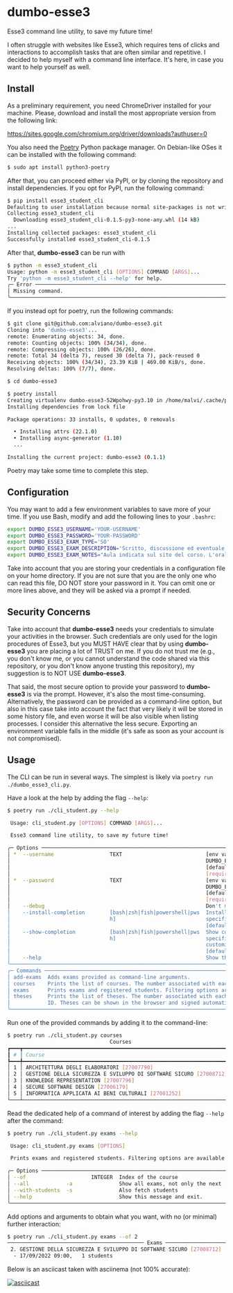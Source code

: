 # dumbo-esse3

Esse3 command line utility, to save my future time!

I often struggle with websites like Esse3, which requires tens of clicks and interactions to accomplish tasks that are often similar and repetitive.
I decided to help myself with a command line interface.
It's here, in case you want to help yourself as well.


## Install

As a preliminary requirement, you need ChromeDriver installed for your machine.
Please, download and install the most appropriate version from the following link:

https://sites.google.com/chromium.org/driver/downloads?authuser=0

You also need the [Poetry](https://python-poetry.org/) Python package manager.
On Debian-like OSes it can be installed with the following command:
```bash
$ sudo apt install python3-poetry
```

After that, you can proceed either via PyPI, or by cloning the repository and install dependencies.
If you opt for PyPI, run the following command:
```bash
$ pip install esse3_student_cli
Defaulting to user installation because normal site-packages is not writeable
Collecting esse3_student_cli
  Downloading esse3_student_cli-0.1.5-py3-none-any.whl (14 kB)
...
Installing collected packages: esse3_student_cli
Successfully installed esse3_student_cli-0.1.5
```

After that, **dumbo-esse3** can be run with
```bash
$ python -m esse3_student_cli
Usage: python -m esse3_student_cli [OPTIONS] COMMAND [ARGS]...
Try 'python -m esse3_student_cli --help' for help.
╭─ Error ──────────────────────────────────────────────────────────────────────────────────────╮
│ Missing command.                                                                             │
╰──────────────────────────────────────────────────────────────────────────────────────────────╯
```

If you instead opt for poetry, run the following commands:
```bash
$ git clone git@github.com:alviano/dumbo-esse3.git
Cloning into 'dumbo-esse3'...
remote: Enumerating objects: 34, done.
remote: Counting objects: 100% (34/34), done.
remote: Compressing objects: 100% (26/26), done.
remote: Total 34 (delta 7), reused 30 (delta 7), pack-reused 0
Receiving objects: 100% (34/34), 23.39 KiB | 469.00 KiB/s, done.
Resolving deltas: 100% (7/7), done.

$ cd dumbo-esse3

$ poetry install
Creating virtualenv dumbo-esse3-52Wpohwy-py3.10 in /home/malvi/.cache/pypoetry/virtualenvs
Installing dependencies from lock file

Package operations: 33 installs, 0 updates, 0 removals

  • Installing attrs (22.1.0)
  • Installing async-generator (1.10)
  ...

Installing the current project: dumbo-esse3 (0.1.1)
```

Poetry may take some time to complete this step.


## Configuration

You may want to add a few environment variables to save more of your time.
If you use Bash, modify and add the following lines to your `.bashrc`:

```bash
export DUMBO_ESSE3_USERNAME='YOUR-USERNAME'
export DUMBO_ESSE3_PASSWORD='YOUR-PASSWORD'
export DUMBO_ESSE3_EXAM_TYPE='SO'
export DUMBO_ESSE3_EXAM_DESCRIPTION='Scritto, discussione ed eventuale orale'
export DUMBO_ESSE3_EXAM_NOTES="Aula indicata sul sito del corso. L'orale è facoltativo. (Room is reported on the website of the course. Oral examination is optional.)"
```

Take into account that you are storing your credentials in a configuration file on your home directory.
If you are not sure that you are the only one who can read this file, DO NOT store your password in it.
You can omit one or more lines above, and they will be asked via a prompt if needed.


## Security Concerns

Take into account that **dumbo-esse3** needs your credentials to simulate your activities in the browser.
Such credentials are only used for the login procedures of Esse3, but you MUST HAVE clear that by using **dumbo-esse3** you are placing a lot of TRUST on me.
If you do not trust me (e.g., you don't know me, or you cannot understand the code shared via this repository, or you don't know anyone trusting this repository), my suggestion is to NOT USE **dumbo-esse3**.

That said, the most secure option to provide your password to **dumbo-esse3** is via the prompt.
However, it's also the most time-consuming.
Alternatively, the password can be provided as a command-line option, but also in this case take into account the fact that very likely it will be stored in some history file, and even worse it will be also visible when listing processes.
I consider this alternative the less secure.
Exporting an environment variable falls in the middle (it's safe as soon as your account is not compromised).


## Usage

The CLI can be run in several ways.
The simplest is likely via `poetry run ./dumbo_esse3_cli.py`.

Have a look at the help by adding the flag `--help`:

```bash
$ poetry run ./cli_student.py --help

 Usage: cli_student.py [OPTIONS] COMMAND [ARGS]...

 Esse3 command line utility, to save my future time!

╭─ Options ────────────────────────────────────────────────────────────────────────────────────╮
│ *  --username                  TEXT                           [env var:                      │
│                                                               DUMBO_ESSE3_USERNAME]          │
│                                                               [default: None]                │
│                                                               [required]                     │
│ *  --password                  TEXT                           [env var:                      │
│                                                               DUMBO_ESSE3_PASSWORD]          │
│                                                               [default: None]                │
│                                                               [required]                     │
│    --debug                                                    Don't minimize browser         │
│    --install-completion        [bash|zsh|fish|powershell|pws  Install completion for the     │
│                                h]                             specified shell.               │
│                                                               [default: None]                │
│    --show-completion           [bash|zsh|fish|powershell|pws  Show completion for the        │
│                                h]                             specified shell, to copy it or │
│                                                               customize the installation.    │
│                                                               [default: None]                │
│    --help                                                     Show this message and exit.    │
╰──────────────────────────────────────────────────────────────────────────────────────────────╯
╭─ Commands ───────────────────────────────────────────────────────────────────────────────────╮
│ add-exams  Adds exams provided as command-line arguments.                                    │
│ courses    Prints the list of courses. The number associated with each course is used an ID. │
│ exams      Prints exams and registered students. Filtering options are available.            │
│ theses     Prints the list of theses. The number associated with each student is used as an  │
│            ID. Theses can be shown in the browser and signed automatically.                  │
╰──────────────────────────────────────────────────────────────────────────────────────────────╯
```


Run one of the provided commands by adding it to the command-line:

```bash
$ poetry run ./cli_student.py courses
                                 Courses
┏━━━┳━━━━━━━━━━━━━━━━━━━━━━━━━━━━━━━━━━━━━━━━━━━━━━━━━━━━━━━━━━━━━━━━━━━┓
┃ # ┃ Course                                                            ┃
┡━━━╇━━━━━━━━━━━━━━━━━━━━━━━━━━━━━━━━━━━━━━━━━━━━━━━━━━━━━━━━━━━━━━━━━━━┩
│ 1 │ ARCHITETTURA DEGLI ELABORATORI [27007790]                         │
│ 2 │ GESTIONE DELLA SICUREZZA E SVILUPPO DI SOFTWARE SICURO [27008712] │
│ 3 │ KNOWLEDGE REPRESENTATION [27007796]                               │
│ 4 │ SECURE SOFTWARE DESIGN [27006179]                                 │
│ 5 │ INFORMATICA APPLICATA AI BENI CULTURALI [27001252]                │
└───┴───────────────────────────────────────────────────────────────────┘
```


Read the dedicated help of a command of interest by adding the flag `--help` after the command:

```bash
$ poetry run ./cli_student.py exams --help

 Usage: cli_student.py exams [OPTIONS]

 Prints exams and registered students. Filtering options are available.

╭─ Options ────────────────────────────────────────────────────────────────────────────────────╮
│ --of                     INTEGER  Index of the course                                        │
│ --all            -a               Show all exams, not only the next                          │
│ --with-students  -s               Also fetch students                                        │
│ --help                            Show this message and exit.                                │
╰──────────────────────────────────────────────────────────────────────────────────────────────╯
```


Add options and arguments to obtain what you want, with no (or minimal) further interaction:

```bash
$ poetry run ./cli_student.py exams --of 2
──────────────────────────────────────────── Exams ─────────────────────────────────────────────
 2. GESTIONE DELLA SICUREZZA E SVILUPPO DI SOFTWARE SICURO [27008712]
  - 17/09/2022 09:00,   1 students
```


Below is an asciicast taken with asciinema (not 100% accurate):

[![asciicast](https://asciinema.org/a/5ONj9ykRH7u3Gr4ta6zkSdNZf.png)](https://asciinema.org/a/5ONj9ykRH7u3Gr4ta6zkSdNZf)